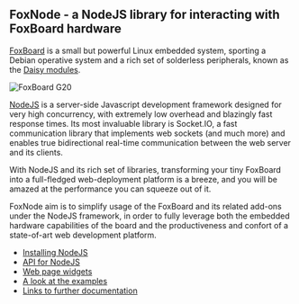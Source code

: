 ## FoxNode - a NodeJS library for interacting with FoxBoard hardware ##

[FoxBoard](http://www.acmesystems.it/?id=FOXG20) is a small but powerful Linux embedded system, sporting a Debian operative system and a rich set of solderless peripherals, known as the [Daisy modules](http://www.acmesystems.it/?id=index_daisy).

![FoxBoard G20](http://www.acmesystems.it/www/FOXG20/foxg20.jpg)

[NodeJS](http://nodejs.org/) is a server-side Javascript development framework designed for very high concurrency, with extremely low overhead and blazingly fast response times. Its most invaluable library is Socket.IO, a fast communication library that implements web sockets (and much more) and enables true bidirectional real-time communication between the web server and its clients.

With NodeJS and its rich set of libraries, transforming your tiny FoxBoard into a full-fledged web-deployment platform is a breeze, and you will be amazed at the performance you can squeeze out of it.

FoxNode aim is to simplify usage of the FoxBoard and its related add-ons under the NodeJS framework, in order to fully leverage both the embedded hardware capabilities of the board and the productiveness and confort of a state-of-art web development platform.

- [Installing NodeJS](wiki/Installing)
- [API for NodeJS](wiki/API)
- [Web page widgets](wiki/Widgets)
- [A look at the examples](wiki/Examples)
- [Links to further documentation](wiki/Links)
